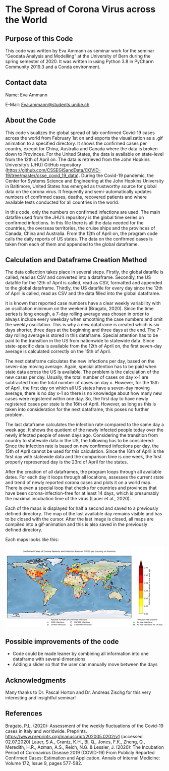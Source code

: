 # The Spread of Corona Virus across the World

## Purpose of this Code
This code was written by Eva Ammann as seminar work for the seminar “Geodata Analysis and Modelling” at the University of Bern during the spring semester of 2020. 
It was written in using Python 3.8 in PyCharm Community 2019.3 and a Conda environment.

## Contact data
Name: Eva Ammann

E-Mail: Eva.ammann@students.unibe.ch

## About the Code
This code visualizes the global spread of lab-confirmed Covid-19 cases across the world from February 1st on and exports the visualization as a .gif animation to a specified directory. It shows the confirmed cases per country, except for China, Australia and Canada where the data is broken down to Provinces. For the United States, the data is available on state-level from the 12th of April on. 
The data is retrieved from the John Hopkins University’s (JHU) GitHub repository (https://github.com/CSSEGISandData/COVID-19/tree/master/csse_covid_19_data). During the Covid-19 pandemic, the Center for Systems Science and Engineering at the John Hopkins University in Baltimore, United States has emerged as trustworthy source for global data on the corona virus. It frequently and semi-automatically updates numbers of confirmed cases, deaths, recovered patients and where available tests conducted for all countries in the world. 

In this code, only the numbers on confirmed infections are used. The main datafile used from the JHU’s repository is the global time series on confirmed infections. In this file there is all the data needed for the countries, the overseas territories, the cruise ships and the provinces of Canada, China and Australia. From the 12th of April on, the program code calls the daily reports of US states. The data on the confirmed cases is taken from each of them and appended to the global dataframe.

## Calculation and Dataframe Creation Method
The data collection takes place in several steps. Firstly, the global datafile is called, read as CSV and converted into a dataframe. Secondly, the US datafile for the 12th of April is called, read as CSV, formatted and appended to the global dataframe. Thirdly, the US datafile for every day since the 12th of April is called, read as CSV and the data filled into the global dataframe.

It is known that reported case numbers have a clear weekly variability with an oscillation minimum on the weekend (Bragato, 2020). Since the time series is long enough, a 7-day rolling average was chosen in order to always include every weekday when smoothing the case numbers and omit the weekly oscillation. This is why a new dataframe is created which is six days shorter, three days at the beginning and three days at the end. The 7-day rolling average is stored in this dataframe. Special attention has to be paid to the transition in the US from nationwide to statewide data. Since state-specific data is available from the 12th of April on, the first seven-day average is calculated correctly on the 15th of April. 

The next dataframe calculates the new infections per day, based on the seven-day moving average. Again, special attention has to be paid when state data across the US is available. The problem is the calculation of the new cases per day. Usually, the total number of cases on day x-1 are subtracted from the total number of cases on day x. However, for the 15th of April, the first day on which all US states have a seven-day moving average, there is no day  x-1 so there is no knowledge about how many new cases were registered within one day. So, the first day to have newly registered cases per state is the 16th of April. However, as long as this is taken into consideration for the next dataframe, this poses no further problem. 

The last dataframe calculates the infection rate compared to the same day a week ago. It shows the quotient of the newly infected people today over the newly infected people of seven days ago. Considering the transition from country to statewide data in the US, the following has to be considered: Since the infection rate is based on new confirmed infections per day, the 15th of April cannot be used for this calculation. Since the 16th of April is the first day with statewide data and the comparison time is one week, the first properly represented day is the 23rd of April for the states.

After the creation of all dataframes, the program loops through all available dates. For each day it loops through all locations, assesses the current state and trend of newly reported corona cases and plots it on a world map. There is even a special loop that checks for countries and provinces that have been corona-infection-free for at least 14 days, which is presumably the maximal incubation time of the virus (Lauer et al., 2020).

Each of the maps is displayed for half a second and saved to a previously defined directory. The map of the last available day remains visible and has to be closed with the cursor. After the last image is closed, all maps are compiled into a gif-animation and this is also saved in the previously defined directory. 

Each maps looks like this:

![Corona Map](https://github.com/unibe-geodata-modelling/2020-covid-19-mapping/blob/master/CoronaMap_157.png)


## Possible improvements of the code
- Code could be made leaner by combining all information into one dataframe with several dimensions
- Adding a slider so that the user can manually move between the days


## Acknowledgments
Many thanks to Dr. Pascal Horton and Dr. Andreas Zischg for this very interesting and insightful seminar!

## References
Bragato, P.L. (2020): Assessment of the weekly fluctuations of the Covid-19 cases in Italy and worldwide. Preprints. https://www.preprints.org/manuscript/202005.0202/v1 (accessed 02.07.2020)
Lauer, S.A., Grantz, K.H., Bi, Q., Jones, F.K., Zheng, Q., Meredith, H.R., Azman, A.S., Reich, N.G. & Lessler, J. (2020): The Incubation Period of Coronavirus Disease 2019 (COVID-19) From Publicly Reported Confirmed Cases: Estimation and Application. Annals of Internal Medicine: Volume 172, Issue 9, pages 577-582.
